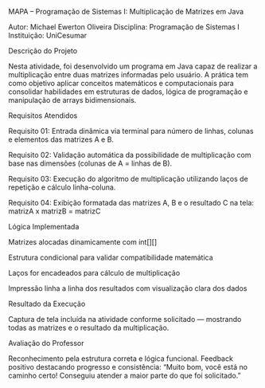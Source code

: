 MAPA – Programação de Sistemas I: Multiplicação de Matrizes em Java

Autor: Michael Ewerton Oliveira Disciplina: Programação de Sistemas I Instituição: UniCesumar

Descrição do Projeto

Nesta atividade, foi desenvolvido um programa em Java capaz de realizar a multiplicação entre duas matrizes informadas pelo usuário. A prática tem como objetivo aplicar conceitos matemáticos e computacionais para consolidar habilidades em estruturas de dados, lógica de programação e manipulação de arrays bidimensionais.

Requisitos Atendidos

Requisito 01: Entrada dinâmica via terminal para número de linhas, colunas e elementos das matrizes A e B.

Requisito 02: Validação automática da possibilidade de multiplicação com base nas dimensões (colunas de A = linhas de B).

Requisito 03: Execução do algoritmo de multiplicação utilizando laços de repetição e cálculo linha-coluna.

Requisito 04: Exibição formatada das matrizes A, B e o resultado C na tela: matrizA x matrizB = matrizC

Lógica Implementada

Matrizes alocadas dinamicamente com int[][]

Estrutura condicional para validar compatibilidade matemática

Laços for encadeados para cálculo de multiplicação

Impressão linha a linha dos resultados com visualização clara dos dados

Resultado da Execução

Captura de tela incluída na atividade conforme solicitado — mostrando todas as matrizes e o resultado da multiplicação.

Avaliação do Professor

Reconhecimento pela estrutura correta e lógica funcional. Feedback positivo destacando progresso e consistência: “Muito bom, você está no caminho certo! Conseguiu atender a maior parte do que foi solicitado.”
